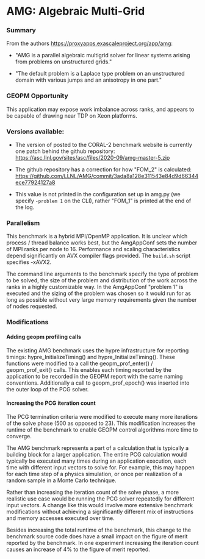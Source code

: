 # AMG: Algebraic Multi-Grid

### Summary

From the authors <https://proxyapps.exascaleproject.org/app/amg>:

- "AMG is a parallel algebraic multigrid solver for linear systems
  arising from problems on unstructured grids."

- "The default problem is a Laplace type problem on an unstructured
  domain with various jumps and an anisotropy in one part."

### GEOPM Opportunity

This application may expose work imbalance across ranks, and appears
to be capable of drawing near TDP on Xeon platforms.

### Versions available:

- The version of posted to the CORAL-2 benchmark website is currently
  one patch behind the github repository:
  https://asc.llnl.gov/sites/asc/files/2020-09/amg-master-5.zip

- The github repository has a correction for how "FOM_2" is
  calculated:
  https://github.com/LLNL/AMG/commit/3ada8a128e311543e84d9d66344ece77924127a8

- This value is not printed in the configuration set up in amg.py (we
  specify `-problem 1` on the CLI), rather "FOM_1" is printed at the
  end of the log.


### Parallelism

This benchmark is a hybrid MPI/OpenMP application. It is unclear which
process / thread balance works best, but the AmgAppConf sets the
number of MPI ranks per node to 16.  Performance and scaling
characteristics depend significantly on AVX compiler flags provided.
The `build.sh` script specifies -xAVX2.

The command line arguments to the benchmark specify the type of
problem to be solved, the size of the problem and distribution of the
work across the ranks in a highly customizable way.  In the AmgAppConf
"problem 1" is executed and the sizing of the problem was chosen so it
would run for as long as possible without very large memory
requirements given the number of nodes requested.

### Modifications

#### Adding geopm profiling calls

The existing AMG benchmark uses the hypre infrastructure for reporting
timings: hypre_InitializeTiming() and hypre_InitializeTiming().  These
functions were modified to a call the geopm_prof_enter() /
geopm_prof_exit() calls.  This enables each timing reported by the
application to be recorded in the GEOPM report with the same naming
conventions.  Additionally a call to geopm_prof_epoch() was inserted
into the outer loop of the PCG solver.

#### Increasing the PCG iteration count

The PCG termination criteria were modified to execute many more
iterations of the solve phase (500 as opposed to 23).  This
modification increases the runtime of the benchmark to enable GEOPM
control algorithms more time to converge.

The AMG benchmark represents a part of a calculation that is typically
a building block for a larger application.  The entire PCG calculation
would typically be executed many times during an application
execution, each time with different input vectors to solve for.  For
example, this may happen for each time step of a physics simulation,
or once per realization of a random sample in a Monte Carlo technique.

Rather than increasing the iteration count of the solve phase, a more
realistic use case would be running the PCG solver repeatedly for
different input vectors.  A change like this would involve
more extensive benchmark modifications without achieving a
significantly different mix of instructions and memory accesses
executed over time.

Besides increasing the total runtime of the benchmark, this change to
the benchmark source code does have a small impact on the figure of
merit reported by the benchmark.  In one experiment increasing the
iteration count causes an increase of 4% to the figure of merit
reported.
